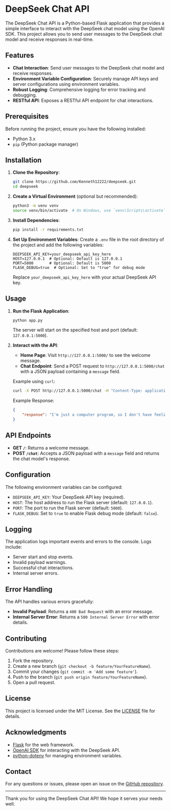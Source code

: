 # DeepSeek Chat API

The DeepSeek Chat API is a Python-based Flask application that provides a simple interface to interact with the DeepSeek chat model using the OpenAI SDK. This project allows you to send user messages to the DeepSeek chat model and receive responses in real-time.

## Features

- **Chat Interaction**: Send user messages to the DeepSeek chat model and receive responses.
- **Environment Variable Configuration**: Securely manage API keys and server configurations using environment variables.
- **Robust Logging**: Comprehensive logging for error tracking and debugging.
- **RESTful API**: Exposes a RESTful API endpoint for chat interactions.

## Prerequisites

Before running the project, ensure you have the following installed:

- Python 3.x
- `pip` (Python package manager)

## Installation

1. **Clone the Repository**:
   ```bash
   git clone https://github.com/Kenneth12222/deepseek.git
   cd deepseek
   ```

2. **Create a Virtual Environment** (optional but recommended):
   ```bash
   python3 -m venv venv
   source venv/bin/activate  # On Windows, use `venv\Scripts\activate`
   ```

3. **Install Dependencies**:
   ```bash
   pip install -r requirements.txt
   ```

4. **Set Up Environment Variables**:
   Create a `.env` file in the root directory of the project and add the following variables:
   ```plaintext
   DEEPSEEK_API_KEY=your_deepseek_api_key_here
   HOST=127.0.0.1  # Optional: Default is 127.0.0.1
   PORT=5000       # Optional: Default is 5000
   FLASK_DEBUG=true  # Optional: Set to "true" for debug mode
   ```

   Replace `your_deepseek_api_key_here` with your actual DeepSeek API key.

## Usage

1. **Run the Flask Application**:
   ```bash
   python app.py
   ```

   The server will start on the specified host and port (default: `127.0.0.1:5000`).

2. **Interact with the API**:
   - **Home Page**: Visit `http://127.0.0.1:5000/` to see the welcome message.
   - **Chat Endpoint**: Send a POST request to `http://127.0.0.1:5000/chat` with a JSON payload containing a `message` field.

   Example using `curl`:
   ```bash
   curl -X POST http://127.0.0.1:5000/chat -H "Content-Type: application/json" -d '{"message": "Hello, how are you?"}'
   ```

   Example Response:
   ```json
   {
       "response": "I'm just a computer program, so I don't have feelings, but I'm here to help you!"
   }
   ```

## API Endpoints

- **GET `/`**: Returns a welcome message.
- **POST `/chat`**: Accepts a JSON payload with a `message` field and returns the chat model's response.

## Configuration

The following environment variables can be configured:

- `DEEPSEEK_API_KEY`: Your DeepSeek API key (required).
- `HOST`: The host address to run the Flask server (default: `127.0.0.1`).
- `PORT`: The port to run the Flask server (default: `5000`).
- `FLASK_DEBUG`: Set to `true` to enable Flask debug mode (default: `false`).

## Logging

The application logs important events and errors to the console. Logs include:

- Server start and stop events.
- Invalid payload warnings.
- Successful chat interactions.
- Internal server errors.

## Error Handling

The API handles various errors gracefully:

- **Invalid Payload**: Returns a `400 Bad Request` with an error message.
- **Internal Server Error**: Returns a `500 Internal Server Error` with error details.

## Contributing

Contributions are welcome! Please follow these steps:

1. Fork the repository.
2. Create a new branch (`git checkout -b feature/YourFeatureName`).
3. Commit your changes (`git commit -m 'Add some feature'`).
4. Push to the branch (`git push origin feature/YourFeatureName`).
5. Open a pull request.

## License

This project is licensed under the MIT License. See the [LICENSE](LICENSE) file for details.

## Acknowledgments

- [Flask](https://flask.palletsprojects.com/) for the web framework.
- [OpenAI SDK](https://github.com/openai/openai-python) for interacting with the DeepSeek API.
- [python-dotenv](https://github.com/theskumar/python-dotenv) for managing environment variables.

## Contact

For any questions or issues, please open an issue on the [GitHub repository](https://github.com/yourusername/deepseek-chat-api/issues).

---

Thank you for using the DeepSeek Chat API! We hope it serves your needs well.